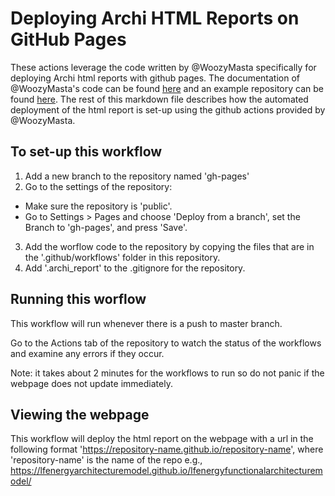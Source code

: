# Deploying Archi HTML Reports on GitHub Pages

These actions leverage the code written by @WoozyMasta specifically for deploying Archi html reports with github pages.
The documentation of @WoozyMasta's code can be found [here](https://github.com/marketplace/actions/deploy-archi-report) and an example repository can be found [here](https://github.com/WoozyMasta/archimate-ci-image-example).
The rest of this markdown file describes how the automated deployment of the html report is set-up using the github actions provided by @WoozyMasta. 

## To set-up this workflow
1. Add a new branch to the repository named 'gh-pages'
2. Go to the settings of the repository:
  - Make sure the repository is 'public'.
  - Go to Settings > Pages and choose 'Deploy from a branch', set the Branch to 'gh-pages', and press 'Save'.
3. Add the worflow code to the repository by copying the files that are in the '.github/workflows' folder in this repository.
4. Add '.archi_report' to the .gitignore for the repository.

## Running this worflow
This workflow will run whenever there is a push to master branch.

Go to the Actions tab of the repository to watch the status of the workflows and examine any errors if they occur.

Note: it takes about 2 minutes for the workflows to run so do not panic if the webpage does not update immediately.

## Viewing the webpage
This workflow will deploy the html report on the webpage with a url in the following format 'https://repository-name.github.io/repository-name', where 'repository-name' is the name of the repo
e.g., https://lfenergyarchitecturemodel.github.io/lfenergyfunctionalarchitecturemodel/
